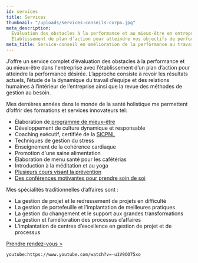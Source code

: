 ```yaml
---
id: services
title: Services
thumbnail: "/uploads/services-conseils-corpo.jpg"
meta_description:
  Évaluation des obstacles à la performance et au mieux-être en entreprise.
  Établissement de plan d’action pour atteindre vos objectifs de performance.
meta_title: Service-conseil en amélioration de la performance au travail
---
```


J’offre un service complet d’évaluation des obstacles à la performance et au mieux-être dans l'entreprise avec l’établissement d’un plan d’action pour atteindre la performance désirée. L’approche consiste à revoir les résultats actuels, l’étude de la dynamique du travail d’équipe et des relations humaines à l’intérieur de l’entreprise ainsi que la revue des méthodes de gestion au besoin.

Mes dernières années dans le monde de la santé holistique me permettent d’offrir des formations et services innovateurs tel:

- Élaboration de[ programme de mieux-être](https://cours.nancybilodeau.com/programmemieuxetre)
- Développement de culture dynamique et responsable
- Coaching exécutif, certifiée de la [SICPNL]()
- Techniques de gestion du stress
- Enseignement de la cohérence cardiaque
- Promotion d'une saine alimentation
- Élaboration de menu santé pour les cafétérias
- Introduction à la méditation et au yoga
- [Plusieurs cours visant la prévention]()
- [Des conférences motivantes pour prendre soin de soi](https://nancybilodeau.com/conference)

Mes spécialités traditionnelles d’affaires sont :

- La gestion de projet et le redressement de projets en difficulté
- La gestion de portefeuille et l’implantation de meilleures pratiques
- La gestion du changement et le support aux grandes transformations
- La gestion et l’amélioration des processus d’affaires
- L’implantation de centres d’excellence en gestion de projet et de processus

[Prendre rendez-vous >](https://www.gorendezvous.com/homepage/111690)

`youtube:https://www.youtube.com/watch?v=-u1V9OO75xo`
